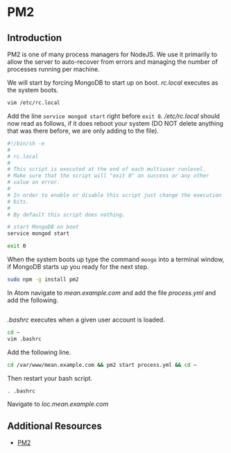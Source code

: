 # PM2

## Introduction

PM2 is one of many process managers for NodeJS. We use it primarily to allow the server to auto-recover from errors and managing the number of processes running per machine.

We will start by forcing MongoDB to start up on boot. *rc.local* executes as the system boots.

```sh
vim /etc/rc.local
```

Add the line ```service mongod start``` right before ```exit 0```. */etc/rc.local* should now read as follows, if it does reboot your system (DO NOT delete anything that was there before, we are only adding to the file).

```sh
#!/bin/sh -e
#
# rc.local
#
# This script is executed at the end of each multiuser runlevel.
# Make sure that the script will "exit 0" on success or any other
# value on error.
#
# In order to enable or disable this script just change the execution
# bits.
#
# By default this script does nothing.

# start MongoDB on boot
service mongod start

exit 0
```

When the system boots up type the command ```mongo``` into a terminal window, if MongoDB starts up you ready for the next step.


```sh
sudo npm -g install pm2
```

In Atom navigate to *mean.example.com* and add the file *process.yml* and add the following.
```yml
```

*.bashrc* executes when a given user account is loaded.

```sh
cd ~
vim .bashrc
```

Add the following line.
```sh
cd /var/www/mean.example.com && pm2 start process.yml && cd ~
```

Then restart your bash script.
```sh
. .bashrc
```

Navigate to *loc.mean.example.com*

## Additional Resources

* [PM2](http://pm2.keymetrics.io/)
